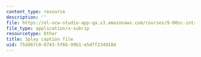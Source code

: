 ```yaml
---
content_type: resource
description: ''
file: https://ol-ocw-studio-app-qa.s3.amazonaws.com/courses/9-00sc-introduction-to-psychology-fall-2011/75dd67c007435f6b99b1e5d7f234918d_yBYebcVw8Zk.vtt
file_type: application/x-subrip
resourcetype: Other
title: 3play caption file
uid: 75dd67c0-0743-5f6b-99b1-e5d7f234918d
---
```


